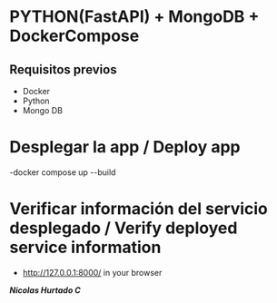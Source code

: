 # PYTHON(FastAPI) + MongoDB + DockerCompose

## Requisitos previos

- Docker
- Python
- Mongo DB

# Desplegar la app / Deploy app
-docker compose up --build

# Verificar información del servicio desplegado / Verify deployed service information
- http://127.0.0.1:8000/ in your browser


***Nicolas Hurtado C***
